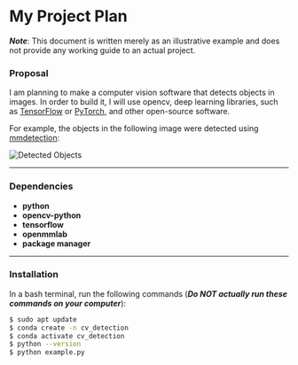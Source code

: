 # My Project Plan

**_Note_**: This document is written merely as an illustrative example and does not provide any working guide to an actual project.

### Proposal

I am planning to make a computer vision software that detects objects in images. In order to build it, I will use opencv, deep learning libraries, such as [TensorFlow](https://www.tensorflow.org/) or [PyTorch](https://pytorch.org/), and other open-source software.

For example, the objects in the following image were detected using [mmdetection](https://github.com/open-mmlab/mmdetection):

![Detected Objects](https://user-images.githubusercontent.com/12907710/137271636-56ba1cd2-b110-4812-8221-b4c120320aa9.png)

---

### Dependencies

- **python**
- **opencv-python**
- **tensorflow**
- **openmmlab**
- **package manager**

---

### Installation

In a bash terminal, run the following commands (**_Do NOT actually run these commands on your computer_**):

```bash
$ sudo apt update
$ conda create -n cv_detection
$ conda activate cv_detection
$ python --version
$ python example.py
